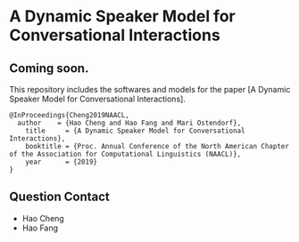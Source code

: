 A Dynamic Speaker Model for Conversational Interactions
=================

## Coming soon.

This repository includes the softwares and models for the paper
[A Dynamic Speaker Model for Conversational Interactions].
```
@InProceedings{Cheng2019NAACL,
  author    = {Hao Cheng and Hao Fang and Mari Ostendorf},
	title     = {A Dynamic Speaker Model for Conversational Interactions},
	booktitle = {Proc. Annual Conference of the North American Chapter of the Association for Computational Linguistics (NAACL)},
	year      = {2019}
}
```

## Question Contact
- Hao Cheng 
- Hao Fang 
